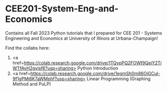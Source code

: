 # CEE201-System-Eng-and-Economics

Contains all Fall 2023 Python tutorials that I prepared for CEE 201 - Systems Engineering and Economics at University of Illinois at Urbana-Champaign!

Find the collabs here:
1. <a href=https://colab.research.google.com/drive/1TQypPQ2FOWf9QeiY2TiWTfAyH2gyjsf6?usp=sharing> Python Introduction </a>
2. <a href=https://colab.research.google.com/drive/1egmSh0m86OiGCul-9f1gPMi6K7aWMphf?usp=sharing> Linear Programming (Graphing Method and PuLP) </a>

